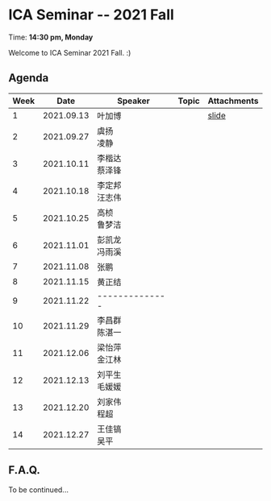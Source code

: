  # ICA Seminar -- 2021 Fall

Time: **14:30 pm, Monday**

Welcome to ICA Seminar 2021 Fall. :)



## Agenda

| Week | Date       | Speaker           | Topic | Attachments |
| ---- | ---------- | ----------------- | ----- | ----------- |
| 1    | 2021.09.13 | 叶加博            |       |[slide](./week1/Visual_Grounding_2021.pdf)|
| 2    | 2021.09.27 | 虞扬<br/>凌静     |       |             |
| 3    | 2021.10.11 | 李楷达<br/>蔡泽锋 |       |             |
| 4    | 2021.10.18 | 李定邦<br/>汪志伟 |       |             |
| 5    | 2021.10.25 | 高桢<br/>鲁梦洁   |       |             |
| 6    | 2021.11.01 | 彭凯龙<br/>冯雨溪 |       |             |
| 7    | 2021.11.08 | 张鹏             |       |             |
| 8    | 2021.11.15 | 黄正结           |       |             |
| 9    | 2021.11.22 |  --------------  |       |             |
| 10   | 2021.11.29 | 李昌群<br/>陈湛一 |       |             |
| 11   | 2021.12.06 | 梁怡萍<br/>金江林 |       |             |
| 12   | 2021.12.13 | 刘平生<br/>毛媛媛 |       |             |
| 13   | 2021.12.20 | 刘家伟<br/>程超   |       |             |
| 14   | 2021.12.27 | 王佳镐<br/>吴平   |       |             |



## F.A.Q.

To be continued...
